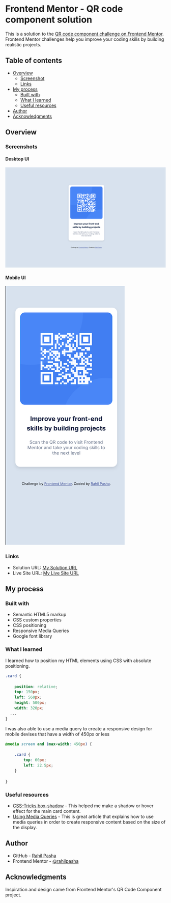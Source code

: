 # Frontend Mentor - QR code component solution

This is a solution to the [QR code component challenge on Frontend Mentor](https://www.frontendmentor.io/challenges/qr-code-component-iux_sIO_H). Frontend Mentor challenges help you improve your coding skills by building realistic projects. 

## Table of contents

- [Overview](#overview)
  - [Screenshot](#screenshot)
  - [Links](#links)
- [My process](#my-process)
  - [Built with](#built-with)
  - [What I learned](#what-i-learned)
  - [Useful resources](#useful-resources)
- [Author](#author)
- [Acknowledgments](#acknowledgments)

## Overview

### Screenshots

#### Desktop UI
![Desktop UI](./desktop-screenshot.png)

#### Mobile UI
![Mobile UI](./mobile-screenshot.png)

### Links

- Solution URL: [My Solution URL](https://your-solution-url.com)
- Live Site URL: [My Live Site URL](https://live-site.com)

## My process

### Built with

- Semantic HTML5 markup
- CSS custom properties
- CSS positioning
- Responsive Media Queries
- Google font library

### What I learned

I learned how to position my HTML elements using CSS with absolute positioning.

```css
.card {

	position: relative;
	top: 150px;
	left: 560px;
	height: 500px;
	width: 320px;
  ...
}
```

I was also able to use a media query to create a responsive design for mobile devises that have a width of 450px or less
```css
@media screen and (max-width: 450px) {
	
	.card {
		top: 60px;
		left: 22.5px;
	}

}
```

### Useful resources

- [CSS-Tricks box-shadow](https://css-tricks.com/almanac/properties/b/box-shadow/) - This helped me make a shadow or hover effect for the main card content.
- [Using Media Queries](https://developer.mozilla.org/en-US/docs/Web/CSS/Media_Queries/Using_media_queries) - This is great article that explains how to use media queries in order to create responsive content based on the size of the display.

## Author

- GitHub - [Rahil Pasha](https://github.com/rahilpasha)
- Frontend Mentor - [@rahilpasha](https://www.frontendmentor.io/profile/rahilpasha)

## Acknowledgments

Inspiration and design came from Frontend Mentor's QR Code Component project.